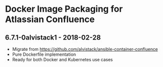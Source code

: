 Docker Image Packaging for Atlassian Confluence
===============================================

6.7.1-0alvistack1 - 2018-02-28
------------------------------

-   Migrate from <https://github.com/alvistack/ansible-container-confluence>
-   Pure Dockerfile implementation
-   Ready for both Docker and Kubernetes use cases


